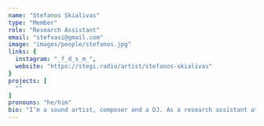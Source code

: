 ```yaml
---
name: "Stefanos Skialivas"
type: "Member"
role: "Research Assistant"
email: "stefvasi@gmail.com"
image: "images/people/stefanos.jpg"
links: {
  instagram: "_f_d_s_m_",
  website: "https://stegi.radio/artist/stefanos-skialivas"
}
projects: [
  ""
]
pronouns: "he/him"
bio: "I’m a sound artist, composer and a DJ. As a research assistant at Intelligent Instruments Lab my main task is documenting, organising and expanding the Organium library of technical elements. Currently, I attend the Masters program on Music Technology and Contemporary Practices at the Musical Department of Kapodistrian University of Athens. I have previously studied Applied Mathematics and Physics at the National Technical University of Athens. My fields of artistic and research interest include, inter alia, data sonification, sonic exploration of inaudible wavescapes, audio feature extraction and corpus-based synthesis."
---
```

